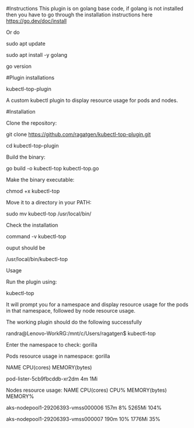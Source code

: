 
#Instructions
This plugin is on golang base code, if golang is not installed then you have to go through the installation instructions here https://go.dev/doc/install

Or do

sudo apt update

sudo apt install -y golang

go version

#Plugin installations


kubectl-top-plugin

A custom kubectl plugin to display resource usage for pods and nodes.

#Installation

Clone the repository:

git clone https://github.com/ragatgen/kubectl-top-plugin.git


cd kubectl-top-plugin

Build the binary:

go build -o kubectl-top kubectl-top.go

Make the binary executable:

chmod +x kubectl-top

Move it to a directory in your PATH:

sudo mv kubectl-top /usr/local/bin/

Check the installation

command -v kubectl-top

ouput should be 

/usr/local/bin/kubectl-top

Usage

Run the plugin using:

kubectl-top

It will prompt you for a namespace and display resource usage for the pods in that namespace, followed by node resource usage.


The working plugin should do the following successfully

randra@Lenovo-WorkRG:/mnt/c/Users/ragatgen$ kubectl-top

Enter the namespace to check: gorilla

Pods resource usage in namespace: gorilla

NAME                          CPU(cores)   MEMORY(bytes) 

pod-lister-5cb9fbcddb-xr2dm   4m           1Mi

Nodes resource usage:
NAME                                CPU(cores)   CPU%   MEMORY(bytes)   MEMORY% 

aks-nodepool1-29206393-vmss000006   157m         8%     5265Mi          104%

aks-nodepool1-29206393-vmss000007   190m         10%    1776Mi          35%

